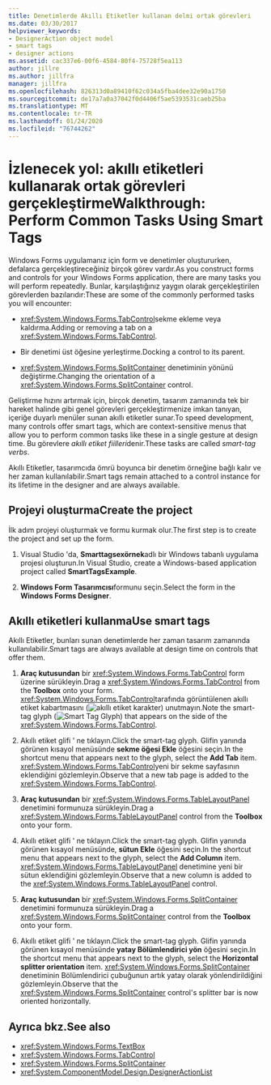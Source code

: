 ```yaml
---
title: Denetimlerde Akıllı Etiketler kullanan delmi ortak görevleri
ms.date: 03/30/2017
helpviewer_keywords:
- DesignerAction object model
- smart tags
- designer actions
ms.assetid: cac337e6-00f6-4584-80f4-75728f5ea113
author: jillre
ms.author: jillfra
manager: jillfra
ms.openlocfilehash: 826313d0a89410f62c034a5fba4dee32e90a1750
ms.sourcegitcommit: de17a7a0a37042f0d4406f5ae5393531caeb25ba
ms.translationtype: MT
ms.contentlocale: tr-TR
ms.lasthandoff: 01/24/2020
ms.locfileid: "76744262"
---
```

# <a name="walkthrough-perform-common-tasks-using-smart-tags"></a><span data-ttu-id="bc619-102">İzlenecek yol: akıllı etiketleri kullanarak ortak görevleri gerçekleştirme</span><span class="sxs-lookup"><span data-stu-id="bc619-102">Walkthrough: Perform Common Tasks Using Smart Tags</span></span>

<span data-ttu-id="bc619-103">Windows Forms uygulamanız için form ve denetimler oluştururken, defalarca gerçekleştireceğiniz birçok görev vardır.</span><span class="sxs-lookup"><span data-stu-id="bc619-103">As you construct forms and controls for your Windows Forms application, there are many tasks you will perform repeatedly.</span></span> <span data-ttu-id="bc619-104">Bunlar, karşılaştığınız yaygın olarak gerçekleştirilen görevlerden bazılarıdır:</span><span class="sxs-lookup"><span data-stu-id="bc619-104">These are some of the commonly performed tasks you will encounter:</span></span>

- <span data-ttu-id="bc619-105"><xref:System.Windows.Forms.TabControl>sekme ekleme veya kaldırma.</span><span class="sxs-lookup"><span data-stu-id="bc619-105">Adding or removing a tab on a <xref:System.Windows.Forms.TabControl>.</span></span>

- <span data-ttu-id="bc619-106">Bir denetimi üst öğesine yerleştirme.</span><span class="sxs-lookup"><span data-stu-id="bc619-106">Docking a control to its parent.</span></span>

- <span data-ttu-id="bc619-107"><xref:System.Windows.Forms.SplitContainer> denetiminin yönünü değiştirme.</span><span class="sxs-lookup"><span data-stu-id="bc619-107">Changing the orientation of a <xref:System.Windows.Forms.SplitContainer> control.</span></span>

<span data-ttu-id="bc619-108">Geliştirme hızını artırmak için, birçok denetim, tasarım zamanında tek bir hareket halinde gibi genel görevleri gerçekleştirmenize imkan tanıyan, içeriğe duyarlı menüler sunan akıllı etiketler sunar.</span><span class="sxs-lookup"><span data-stu-id="bc619-108">To speed development, many controls offer smart tags, which are context-sensitive menus that allow you to perform common tasks like these in a single gesture at design time.</span></span> <span data-ttu-id="bc619-109">Bu görevlere *akıllı etiket fiilleri*denir.</span><span class="sxs-lookup"><span data-stu-id="bc619-109">These tasks are called *smart-tag verbs*.</span></span>

<span data-ttu-id="bc619-110">Akıllı Etiketler, tasarımcıda ömrü boyunca bir denetim örneğine bağlı kalır ve her zaman kullanılabilir.</span><span class="sxs-lookup"><span data-stu-id="bc619-110">Smart tags remain attached to a control instance for its lifetime in the designer and are always available.</span></span>

## <a name="create-the-project"></a><span data-ttu-id="bc619-111">Projeyi oluşturma</span><span class="sxs-lookup"><span data-stu-id="bc619-111">Create the project</span></span>

<span data-ttu-id="bc619-112">İlk adım projeyi oluşturmak ve formu kurmak olur.</span><span class="sxs-lookup"><span data-stu-id="bc619-112">The first step is to create the project and set up the form.</span></span>

1. <span data-ttu-id="bc619-113">Visual Studio 'da, **Smarttagsexörnek**adlı bir Windows tabanlı uygulama projesi oluşturun.</span><span class="sxs-lookup"><span data-stu-id="bc619-113">In Visual Studio, create a Windows-based application project called **SmartTagsExample**.</span></span>

2. <span data-ttu-id="bc619-114">**Windows Form Tasarımcısı**formunu seçin.</span><span class="sxs-lookup"><span data-stu-id="bc619-114">Select the form in the **Windows Forms Designer**.</span></span>

## <a name="use-smart-tags"></a><span data-ttu-id="bc619-115">Akıllı etiketleri kullanma</span><span class="sxs-lookup"><span data-stu-id="bc619-115">Use smart tags</span></span>

<span data-ttu-id="bc619-116">Akıllı Etiketler, bunları sunan denetimlerde her zaman tasarım zamanında kullanılabilir.</span><span class="sxs-lookup"><span data-stu-id="bc619-116">Smart tags are always available at design time on controls that offer them.</span></span>

1. <span data-ttu-id="bc619-117">**Araç kutusundan** bir <xref:System.Windows.Forms.TabControl> form üzerine sürükleyin.</span><span class="sxs-lookup"><span data-stu-id="bc619-117">Drag a <xref:System.Windows.Forms.TabControl> from the **Toolbox** onto your form.</span></span> <span data-ttu-id="bc619-118"><xref:System.Windows.Forms.TabControl>tarafında görüntülenen akıllı etiket kabartmasını (![akıllı etiket karakter](./media/vs-winformsmttagglyph.gif)) unutmayın.</span><span class="sxs-lookup"><span data-stu-id="bc619-118">Note the smart-tag glyph (![Smart Tag Glyph](./media/vs-winformsmttagglyph.gif)) that appears on the side of the <xref:System.Windows.Forms.TabControl>.</span></span>

2. <span data-ttu-id="bc619-119">Akıllı etiket glifi ' ne tıklayın.</span><span class="sxs-lookup"><span data-stu-id="bc619-119">Click the smart-tag glyph.</span></span> <span data-ttu-id="bc619-120">Glifin yanında görünen kısayol menüsünde **sekme öğesi Ekle** öğesini seçin.</span><span class="sxs-lookup"><span data-stu-id="bc619-120">In the shortcut menu that appears next to the glyph, select the **Add Tab** item.</span></span> <span data-ttu-id="bc619-121"><xref:System.Windows.Forms.TabControl>yeni bir sekme sayfasının eklendiğini gözlemleyin.</span><span class="sxs-lookup"><span data-stu-id="bc619-121">Observe that a new tab page is added to the <xref:System.Windows.Forms.TabControl>.</span></span>

3. <span data-ttu-id="bc619-122">**Araç kutusundan** bir <xref:System.Windows.Forms.TableLayoutPanel> denetimini formunuza sürükleyin.</span><span class="sxs-lookup"><span data-stu-id="bc619-122">Drag a <xref:System.Windows.Forms.TableLayoutPanel> control from the **Toolbox** onto your form.</span></span>

4. <span data-ttu-id="bc619-123">Akıllı etiket glifi ' ne tıklayın.</span><span class="sxs-lookup"><span data-stu-id="bc619-123">Click the smart-tag glyph.</span></span> <span data-ttu-id="bc619-124">Glifin yanında görünen kısayol menüsünde, **sütun Ekle** öğesini seçin.</span><span class="sxs-lookup"><span data-stu-id="bc619-124">In the shortcut menu that appears next to the glyph, select the **Add Column** item.</span></span> <span data-ttu-id="bc619-125"><xref:System.Windows.Forms.TableLayoutPanel> denetimine yeni bir sütun eklendiğini gözlemleyin.</span><span class="sxs-lookup"><span data-stu-id="bc619-125">Observe that a new column is added to the <xref:System.Windows.Forms.TableLayoutPanel> control.</span></span>

5. <span data-ttu-id="bc619-126">**Araç kutusundan** bir <xref:System.Windows.Forms.SplitContainer> denetimini formunuza sürükleyin.</span><span class="sxs-lookup"><span data-stu-id="bc619-126">Drag a <xref:System.Windows.Forms.SplitContainer> control from the **Toolbox** onto your form.</span></span>

6. <span data-ttu-id="bc619-127">Akıllı etiket glifi ' ne tıklayın.</span><span class="sxs-lookup"><span data-stu-id="bc619-127">Click the smart-tag glyph.</span></span> <span data-ttu-id="bc619-128">Glifin yanında görünen kısayol menüsünde **yatay Bölümlendirici yön** öğesini seçin.</span><span class="sxs-lookup"><span data-stu-id="bc619-128">In the shortcut menu that appears next to the glyph, select the **Horizontal splitter orientation** item.</span></span> <span data-ttu-id="bc619-129"><xref:System.Windows.Forms.SplitContainer> denetiminin Bölümlendirici çubuğunun artık yatay olarak yönlendirildiğini gözlemleyin.</span><span class="sxs-lookup"><span data-stu-id="bc619-129">Observe that the <xref:System.Windows.Forms.SplitContainer> control's splitter bar is now oriented horizontally.</span></span>

## <a name="see-also"></a><span data-ttu-id="bc619-130">Ayrıca bkz.</span><span class="sxs-lookup"><span data-stu-id="bc619-130">See also</span></span>

- <xref:System.Windows.Forms.TextBox>
- <xref:System.Windows.Forms.TabControl>
- <xref:System.Windows.Forms.SplitContainer>
- <xref:System.ComponentModel.Design.DesignerActionList>
